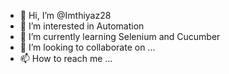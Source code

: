 - 👋 Hi, I’m @Imthiyaz28
- 👀 I’m interested in Automation 
- 🌱 I’m currently learning Selenium and Cucumber
- 💞️ I’m looking to collaborate on ...
- 📫 How to reach me ...

<!---
Imthiyaz28/Imthiyaz28 is a ✨ special ✨ repository because its `README.md` (this file) appears on your GitHub profile.
You can click the Preview link to take a look at your changes.
--->

